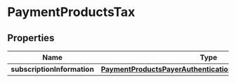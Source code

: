 
# PaymentProductsTax

## Properties
Name | Type | Description | Notes
------------ | ------------- | ------------- | -------------
**subscriptionInformation** | [**PaymentProductsPayerAuthenticationSubscriptionInformation**](PaymentProductsPayerAuthenticationSubscriptionInformation.md) |  |  [optional]



